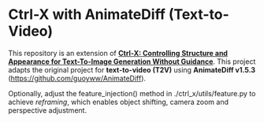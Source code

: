 # Ctrl-X with AnimateDiff (Text-to-Video)  

This repository is an extension of **[Ctrl-X: Controlling Structure and Appearance for Text-To-Image Generation Without Guidance](https://github.com/...)**. This project adapts the original project for **text-to-video (T2V)** using **AnimateDiff v1.5.3** (https://github.com/guoyww/AnimateDiff).  

Optionally, adjust the feature_injection() method in ./ctrl_x/utils/feature.py to achieve *reframing*, which enables object shifting, camera zoom and perspective adjustment.
